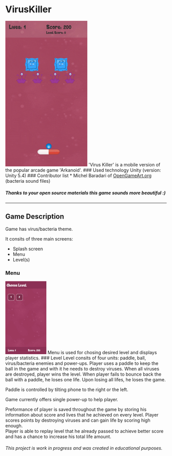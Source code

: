 # VirusKiller
<img src="https://github.com/lmitak/VirusKiller/blob/master/Screenshots/VirusKiller.gif" width="256">  
'Virus Killer' is a mobile version of the popular arcade game 'Arkanoid'. 
### Used technology  
Unity (version: Unity 5.4)  
### Contributor list  
* Michel Baradari of <a href="http://opengameart.org/">OpenGameArt.org</a> (bacteria sound files) 

##### Thanks to your open source materials this game sounds more beautiful :)
---  
## Game Description

Game has virus/bacteria theme.  
  

It consits of three main screens:
* Splash screen
* Menu
* Level(s)

### Menu 
<img src="https://github.com/lmitak/VirusKiller/blob/master/Screenshots/Screenshot_2016-11-18-11-09-28.jpg" width="128">  
Menu is used for chosing desired level and displays player statistics.  
### Level  
Level consits of four units: paddle, ball, virus/bacteria enemies and power-ups.  
Player uses a paddle to keep the ball in the game and with it he needs to destroy viruses. When all viruses are destroyed, player wins the level. When player fails to bounce back the ball with a paddle, he loses one life. Upon losing all lifes, he loses the game.  
  
Paddle is controlled by tilting phone to the right or the left.  
  
Game currently offers single power-up to help player.  
  
Preformance of player is saved throughout the game by storing his information about score and lives that he achieved on every level.   Player scores points by destroying viruses and can gain life by scoring high enough.   
Player is able to replay level that he already passed to achieve better score and has a chance to increase his total life amount.   

  
  
###### *This project is work in progress and was created in educational purposes.*





